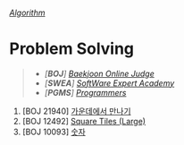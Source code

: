 ###### [*Algorithm*](../README.md)

# Problem Solving

>   -   *[**BOJ**] [Baekjoon Online Judge](https://www.acmicpc.net)*
>   -   *[**SWEA**] [SoftWare Expert Academy](https://swexpertacademy.com)*
>   -   *[**PGMS**] [Programmers](https://programmers.co.kr)*

1.  [BOJ 21940] [가운데에서 만나기](BOJ21940.md)
2.  [BOJ 12492] [Square Tiles (Large)](BOJ12492.md)
3.  [BOJ 10093] [숫자](BOJ10093.md)
